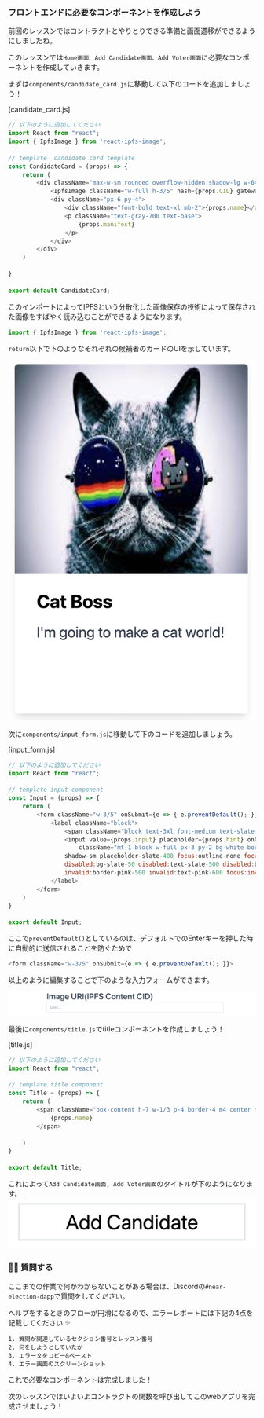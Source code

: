 ### フロントエンドに必要なコンポーネントを作成しよう

前回のレッスンではコントラクトとやりとりできる準備と画面遷移ができるようにしましたね。

このレッスンでは`Home画面、Add Candidate画面、Add Voter画面`に必要なコンポーネントを作成していきます。

まずは`components/candidate_card.js`に移動して以下のコードを追加しましょう！

[candidate_card.js]

```javascript
// 以下のように追加してください
import React from "react";
import { IpfsImage } from 'react-ipfs-image';

// template  candidate card template
const CandidateCard = (props) => {
    return (
        <div className="max-w-sm rounded overflow-hidden shadow-lg w-64 h-96">
            <IpfsImage className="w-full h-3/5" hash={props.CID} gatewayUrl='https://gateway.pinata.cloud/ipfs/' alt="Sunset in the mountains" />
            <div className="px-6 py-4">
                <div className="font-bold text-xl mb-2">{props.name}</div>
                <p className="text-gray-700 text-base">
                    {props.manifest}
                </p>
            </div>
        </div>
    )

}

export default CandidateCard;
```

このインポートによってIPFSという分散化した画像保存の技術によって保存された画像をすばやく読み込むことができるようになります。

```javascript
import { IpfsImage } from 'react-ipfs-image';
```

`return`以下で下のようなそれぞれの候補者のカードのUIを示しています。

![](/public/images/NEAR-Election-dApp/section-3/3_2_1.png)

次に`components/input_form.js`に移動して下のコードを追加しましょう。

[input_form.js]

```javascript
// 以下のように追加してください
import React from "react";

// template input component
const Input = (props) => {
    return (
        <form className="w-3/5" onSubmit={e => { e.preventDefault(); }}>
            <label className="block">
                <span className="block text-3xl font-medium text-slate-700">{props.title}</span>
                <input value={props.input} placeholder={props.hint} onChange={props.setInput}
                    className="mt-1 block w-full px-3 py-2 bg-white border border-slate-300 rounded-md text-sm
                shadow-sm placeholder-slate-400 focus:outline-none focus:border-sky-500 focus:ring-1 focus:ring-sky-500
                disabled:bg-slate-50 disabled:text-slate-500 disabled:border-slate-200 disabled:shadow-none
                invalid:border-pink-500 invalid:text-pink-600 focus:invalid:border-pink-500 focus:invalid:ring-pink-500"/>
            </label>
        </form>
    )
}

export default Input;
```

ここで`preventDefault()`としているのは、デフォルトでのEnterキーを押した時に自動的に送信されることを防ぐためで

```javascript
<form className="w-3/5" onSubmit={e => { e.preventDefault(); }}>
```

以上のように編集することで下のような入力フォームができます。

![](/public/images/NEAR-Election-dApp/section-3/3_2_2.png)

最後に`components/title.js`でtitleコンポーネントを作成しましょう！

[title.js]

```javascript
// 以下のように追加してください
import React from "react";

// template title component
const Title = (props) => {
    return (
        <span className="box-content h-7 w-1/3 p-4 border-4 m4 center text-4xl items-center">
            {props.name}
        </span>

    )
}

export default Title;
```

これによって`Add Candidate画面, Add Voter画面`のタイトルが下のようになります。
![](/public/images/NEAR-Election-dApp/section-3/3_2_3.png)

### 🙋‍♂️ 質問する

ここまでの作業で何かわからないことがある場合は、Discordの`#near-election-dapp`で質問をしてください。

ヘルプをするときのフローが円滑になるので、エラーレポートには下記の4点を記載してください ✨

```
1. 質問が関連しているセクション番号とレッスン番号
2. 何をしようとしていたか
3. エラー文をコピー&ペースト
4. エラー画面のスクリーンショット
```

これで必要なコンポーネントは完成しました！

次のレッスンではいよいよコントラクトの関数を呼び出してこのwebアプリを完成させましょう！
